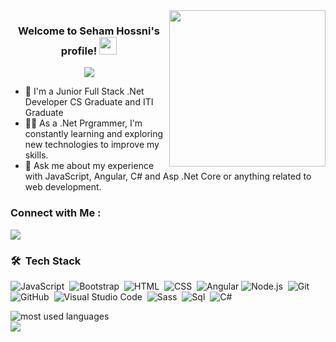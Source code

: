 
<img width="250" align="right" src="https://c.tenor.com/_DOBjnGspYAAAAAM/code-coding.gif">

<h3 align="center">
  Welcome to Seham Hossni's profile!
  <img src="https://media.giphy.com/media/hvRJCLFzcasrR4ia7z/giphy.gif" width="28">
</h3>

<!-- Typing SVG by DenverCoder1 - https://github.com/DenverCoder1/readme-typing-svg -->
<p align="center">
  <a href="https://github.com/DenverCoder1/readme-typing-svg"><img src="https://readme-typing-svg.herokuapp.com/?lines=Full-stack%20web%20developer;Always%20learning%20new%20things&font=Fira%20Code&center=true&width=440&height=45&color=f75c7e&vCenter=true&size=22"></a>
</p> 

- 🏢 I'm a Junior Full Stack .Net Developer CS Graduate and ITI Graduate
- 👨‍💻 As a .Net Prgrammer, I'm constantly learning and exploring new technologies to improve my skills.
- 💬 Ask me about my experience with JavaScript, Angular, C#  and Asp .Net Core or anything related to web development.

  


### Connect with Me :

<a href="(1) Seham Hossni | LinkedIn" target="_blank"><img src="https://img.shields.io/badge/-Seham%20Hossni-0077B5?style=for-the-badge&logo=Linkedin&logoColor=white"/></a>

### 🛠 &nbsp;Tech Stack
![JavaScript](https://img.shields.io/badge/-JavaScript-05122A?style=flat&logo=javascript)&nbsp;
![Bootstrap](https://img.shields.io/badge/-Bootstrap-05122A?style=flat&logo=bootstrap&logoColor=563D7C)&nbsp;
![HTML](https://img.shields.io/badge/-HTML-05122A?style=flat&logo=HTML5)&nbsp;
![CSS](https://img.shields.io/badge/-CSS-05122A?style=flat&logo=CSS3&logoColor=1572B6)&nbsp;
![Angular](https://img.shields.io/badge/-Angular-05122A?style=flat&logo=angular)
![Node.js](https://img.shields.io/badge/-Node.js-05122A?style=flat&logo=node.js&logoColor=339933)&nbsp;
![Git](https://img.shields.io/badge/-Git-05122A?style=flat&logo=git)&nbsp;
![GitHub](https://img.shields.io/badge/-GitHub-05122A?style=flat&logo=github)&nbsp;
![Visual Studio Code](https://img.shields.io/badge/-Visual%20Studio%20Code-05122A?style=flat&logo=visual-studio-code&logoColor=007ACC)&nbsp;
![Sass](https://img.shields.io/badge/-Sass-05122A?style=flat&logo=sass)&nbsp;
![Sql](https://img.shields.io/badge/-Sql-05122A?style=flat&logo=Sql)&nbsp;
![C#](https://img.shields.io/badge/-C#-05122A?style=flat&logo=C#)&nbsp;





<img align="left" src="https://github-readme-stats.vercel.app/api/top-langs?username=SehamHossni&show_icons=true&locale=en&layout=compact&theme=radical" alt="most used languages" />
<br>
<a href="https://komarev.com/ghpvc/?username=SehamHossni&style=for-the-badge">
    <img src="https://komarev.com/ghpvc/?username=SehamHossni&style=for-the-badge">
</a>
